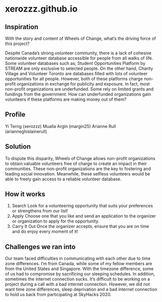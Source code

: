 # xerozzz.github.io

## Inspiration

With the story and content of Wheels of Change, what’s the driving force of this project?

Despite Canada’s strong volunteer community, there is a lack of cohesive nationwide volunteer database accessible for people from all walks of life. Some volunteer databases such as; Student Opportunities Platform by STREAM are only exclusive to selected people. On the other hand, Charity Village and Volunteer Toronto are databases filled with lots of volunteer opportunities for all people. However, both of these platforms charge non-profit organizations in exchange for publicity and exposure. In fact, most non-profit organizations are underfunded. Some rely on limited grants and fundings from the government. How can underfunded organizations gain volunteers if these platforms are making money out of them? 



## Profile

Yi Terng (xerozzz) 
Mualla Argin (margin25)
Arianne Rull (arianneghislainerull)

## Solution

To dispute this disparity, Wheels of Change allows non-profit organizations to obtain valuable volunteers free of charge to create an impact in their communities. 
These non-profit organizations are the key to fostering and leading social innovation. 
Meanwhile, these selfless volunteers would be able to freely gain access to a reliable volunteer database. 

## How it works

1. Search
Look for a volunteering opportunity that suits your preferences or strengthens from our list!
2. Apply
Choose one that you like and send an application to the organizer or organization to apply for the opportunity. 
3. Carry It Out
Once the organizer accepts, ensure that you are on time and do enjoy every moment of it!

## Challenges we ran into

Our team faced difficulties in communicating with each other due to time zone differences. 
I’m from Canada, while some of my fellow members are from the United States and Singapore. 
With the timezone difference, some of us had to compromise by sacrificing our sleeping schedules. 
In addition, sometimes the internet connection sucks. It’s difficult to be working on a project during a call with a bad internet connection. 
However, we did not want time zone differences, sleep deprivation and a bad internet connection to hold us back from participating at SkyHacks 2020. 

